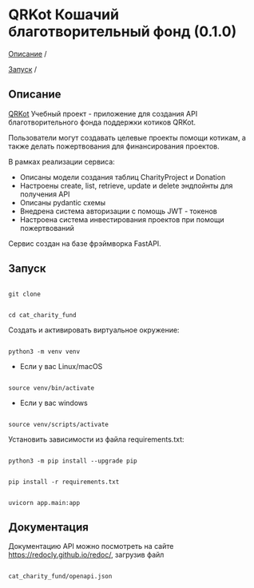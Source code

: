 
# QRKot Кошачий благотворительный фонд (0.1.0)

  

[Описание](#описание) /

  

[Запуск](#Запуск) /

  

## Описание

  

[QRKot](https://github.com/slavspart/cat_charity_fund) Учебный проект - приложение для создания API благотворительного фонда поддержки котиков QRKot.

Пользователи могут создавать целевые проекты помощи котикам, а также делать пожертвования для финансирования проектов.

В рамках реализации сервиса:

- Описаны модели создания таблиц CharityProject и Donation
- Настроены create, list, retrieve, update и delete эндпойнты для получения API
- Описаны pydantic схемы
- Внедрена система авторизации с помощь JWT - токенов
- Настроена система инвестирования проектов при помощи пожертвований


Сервис создан на базе фрэймворка FastAPI.

  

## Запуск

  

```

git clone

```

  

```

cd cat_charity_fund

```

  

Cоздать и активировать виртуальное окружение:

  

```

python3 -m venv venv

```

  

* Если у вас Linux/macOS

  

```

source venv/bin/activate

```

  

* Если у вас windows

  

```

source venv/scripts/activate

```

  

Установить зависимости из файла requirements.txt:

  

```

python3 -m pip install --upgrade pip

```

  

```

pip install -r requirements.txt

```

```

uvicorn app.main:app

```

## Документация
Документацию API можно посмотреть на сайте https://redocly.github.io/redoc/, загрузив файл
```

cat_charity_fund/openapi.json
